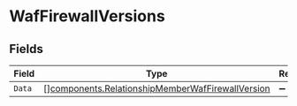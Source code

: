 # WafFirewallVersions


## Fields

| Field                                                                                                                | Type                                                                                                                 | Required                                                                                                             | Description                                                                                                          |
| -------------------------------------------------------------------------------------------------------------------- | -------------------------------------------------------------------------------------------------------------------- | -------------------------------------------------------------------------------------------------------------------- | -------------------------------------------------------------------------------------------------------------------- |
| `Data`                                                                                                               | [][components.RelationshipMemberWafFirewallVersion](../../models/components/relationshipmemberwaffirewallversion.md) | :heavy_minus_sign:                                                                                                   | N/A                                                                                                                  |